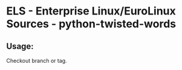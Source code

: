 # ELS - Enterprise Linux/EuroLinux Sources - python-twisted-words 
## Usage:
  Checkout branch or tag.
